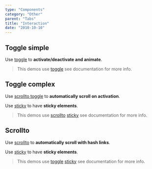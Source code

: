 ```yaml
---
type: "Components"
category: "Other"
parent: "Tabs"
title: "Interaction"
date: "2010-10-10"
---
```


## Toggle simple

Use [toggle](/xtendui/components/toggle) to **activate/deactivate and animate**.

> This demos use [toggle](/xtendui/components/toggle) see documentation for more info.

<demo>
  <div class="docs_demo_item" data-iframe="xtendui/demos/themes/implementation/tabs-implementation-v1">
  </div>
</demo>

## Toggle complex

Use [scrollto toggle](/xtendui/components/scrollto#toggle-integration) to **automatically scroll on activation**.

Use [sticky](/xtendui/components/scrolltrigger/sticky) to have **sticky elements**.

> This demos use [scrollto](/xtendui/components/scrollto) [sticky](/xtendui/components/scrolltrigger/sticky) see documentation for more info.

<demo>
  <div class="docs_demo_item" data-iframe="xtendui/demos/themes/implementation/tabs-implementation-v2">
  </div>
</demo>

## Scrollto

Use [scrollto](/xtendui/components/scrollto#toggle-integration) to **automatically scroll with hash links**.

Use [sticky](/xtendui/components/scrolltrigger/sticky) to have **sticky elements**.

> This demos use [toggle](/xtendui/components/scrollto) [sticky](/xtendui/components/scrolltrigger/sticky) see documentation for more info.

<demo>
  <div class="docs_demo_item" data-iframe="xtendui/demos/themes/implementation/tabs-implementation-v3">
  </div>
</demo>
